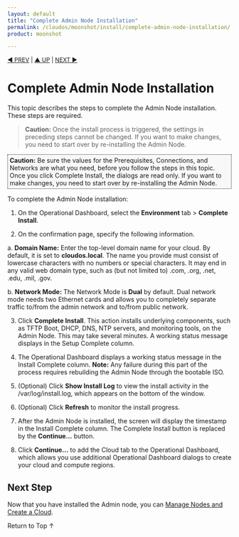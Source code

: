```yaml
---
layout: default
title: "Complete Admin Node Installation"
permalink: /cloudos/moonshot/install/complete-admin-node-installation/
product: moonshot

---
```



<script> 
 
function PageRefresh { 
onLoad="window.refresh" 
} 
 
PageRefresh();

</script>


<p style="font-size: small;"> <a href="/cloudos/moonshot/install/customize-networks/">&#9664; PREV</a> | <a href="/cloudos/moonshot/install/">&#9650; UP</a> | <a href="/cloudos/moonshot/install/create-cloud/">NEXT &#9654;</a> </p>

# Complete Admin Node Installation

This topic describes the steps to complete the Admin Node installation. These steps are required. 

> **Caution:**  Once the install process is triggered, the settings in preceding steps cannot be changed. If you want to make changes, you need to start over by re-installing the Admin Node.  

<p style="background-color:#f8f8f8; padding:4px 4px 4px 4px; border: 1px dotted #000000;"><b>Caution:</b> Be sure the values for the Prerequisites, Connections, and Networks are what you need, before you follow the steps in this topic. Once you click Complete Install, the dialogs are read only. If you want to make changes, you need to start over by re-installing the Admin Node.  </p> 

To complete the Admin Node installation:

1. On the Operational Dashboard, select the <b>Environment</b> tab > <b>Complete Install</b>.

2. On the confirmation page, specify the following information.

 a. **Domain Name:** Enter the top-level domain name for your cloud. By default, it is set to <b>cloudos.local</b>. The name you provide must consist of lowercase characters with no numbers or special characters. It may end in any valid web domain type, such as (but not limited to) .com, .org, .net, .edu, .mil, .gov. 

 b. **Network Mode:** The Network Mode is <b>Dual</b> by default. Dual network mode needs two Ethernet cards and allows you to completely separate traffic to/from the admin network and to/from public network.
 
3. Click **Complete Install**. This action installs underlying components, such as TFTP Boot, DHCP, DNS, NTP servers, and monitoring tools, on the Admin Node. 
This may take several minutes. A working status message displays in the Setup Complete column.

4. The Operational Dashboard displays a working status message in the Install Complete column. **Note:** Any failure during this part of the process requires rebuilding the Admin Node through the bootable ISO. 

5. (Optional) Click **Show Install Log** to view the install activity in the /var/log/install.log, which appears on the bottom of the window.

6. (Optional) Click **Refresh** to monitor the install progress.

7. After the Admin Node is installed, the screen will display the timestamp in the Install Complete column. The Complete Install button is replaced by the **Continue...** button.

9. Click **Continue...** to add the Cloud tab to the Operational Dashboard, which allows you use additional Operational Dashboard dialogs to create your cloud and compute regions. 

## Next Step

Now that you have installed the Admin node, you can [Manage Nodes and Create a Cloud](/cloudos/moonshot/install/create-cloud/).

<a href="#top" style="padding:14px 0px 14px 0px; text-decoration: none;"> Return to Top &#8593; </a>

